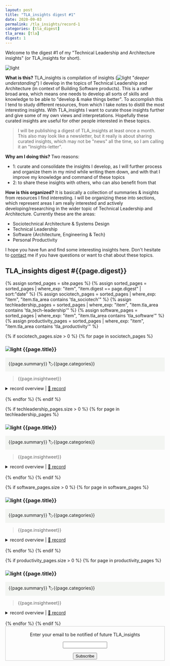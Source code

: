 ```yaml
---
layout: post
title: "TLA_insights digest #1"
date: 2020-09-03
permalink: /tla_insights/record-1
categories: [tla_digest]
tla_area: [tla]
digest: 1
---
```


Welcome to the digest #1 of my "Technical Leadership and Architecture insights" (or TLA_insights for short).

![light](/assets/tla_insights-text.png)

**What is this?** TLA_insights is compilation of insights (![light](/assets/light-bulb.png) "*deeper understanding*") I develop in the topics of Technical Leadership and Architecture (in context of Building Software products). This is a rather broad area, which means one needs to develop all sorts of skills and knowledge to be able to "develop & make things better". To accomplish this I tend to study different resources, from which I take notes to distill the most interesting insights. With TLA_insights I want to curate those insights further and give some of my own views and interpretations. Hopefully these curated insights are useful for other people interested in these topics.

> I will be publishing a digest of TLA_insights at least once a month. This also may look like a newsletter, but it really is about sharing curated insights, which may not be "news" all the time, so I am calling it an "Insights-letter".

**Why am I doing this?** Two reasons:

- 1: curate and consolidate the insights I develop, as I will further process and organize them in my mind while writing them down, and with that I improve my knowledge and command of these topics
- 2: to share these insights with others, who can also benefit from that

**How is this organized?** It is basically a collection of summaries & insights from resources I find interesting. I will be organizing these into sections, which represent areas I am really interested and actively developing/researching in the wider topic of Technical Leadership and Architecture. Currently these are the areas:

- Sociotechnical Architecture & Systems Design
- Technical Leadership
- Software {Architecture, Engineering & Tech}
- Personal Productivity

I hope you have fun and find some interesting insights here. Don't hesitate to [contact](mailto:emgsilva@gmail.com) me if you have questions or want to chat about these topics.

## <b>TLA_insights digest #{{page.digest}}</b>

 {% assign sorted_pages = site.pages %}
 {% assign sorted_pages = sorted_pages | where_exp: "item", "item.digest == page.digest" | sort:"date" %}
 {% assign sociotech_pages = sorted_pages | where_exp: "item", "item.tla_area contains 'tla_sociotech'" %}
 {% assign techleadership_pages = sorted_pages | where_exp: "item", "item.tla_area contains 'tla_tech-leadership'" %}
 {% assign software_pages = sorted_pages | where_exp: "item", "item.tla_area contains 'tla_software'" %}
 {% assign productivity_pages = sorted_pages | where_exp: "item", "item.tla_area contains 'tla_productivity'" %}

{% if sociotech_pages.size > 0 %}
{% for page in sociotech_pages %}
### ![light](/assets/light-bulb.png) {{page.title}}<br>
<div style="background-color: #f3f5f2 ; padding: 10px; border: 0px">
{{page.summary}} <span class="post-meta" > 🏷{{page.categories}}</span>
</div>

> {{page.insightweet}}

<details>
  <summary>record overview | <a href="{{ site.baseurl }}{{ page.url }}"> 🔗 record </a> </summary>
  
  {{page.content}}
</details>
<br>
{% endfor %}
{% endif %}

{% if techleadership_pages.size > 0 %}
{% for page in techleadership_pages %}
### ![light](/assets/light-bulb.png) {{page.title}}<br>
<div style="background-color: #f3f5f2 ; padding: 10px; border: 0px">
{{page.summary}} <span class="post-meta" > 🏷{{page.categories}}</span>
</div>

> {{page.insightweet}}

<details>
  <summary>record overview | <a href="{{ site.baseurl }}{{ page.url }}"> 🔗 record </a></summary>
  
  {{page.content}}
</details>
<br>
{% endfor %}
{% endif %}

{% if software_pages.size > 0 %}
{% for page in software_pages %}
### ![light](/assets/light-bulb.png) {{page.title}}<br>
<div style="background-color: #f3f5f2 ; padding: 10px; border: 0px">
{{page.summary}} <span class="post-meta" > 🏷{{page.categories}}</span>
</div>

> {{page.insightweet}}

<details>
  <summary>record overview | <a href="{{ site.baseurl }}{{ page.url }}"> 🔗 record </a></summary>
  
  {{page.content}}
</details>
<br>
{% endfor %}
{% endif %}

{% if productivity_pages.size > 0 %}
{% for page in productivity_pages %}
### ![light](/assets/light-bulb.png) {{page.title}}<br>
<div style="background-color: #f3f5f2 ; padding: 10px; border: 0px">
{{page.summary}} <span class="post-meta" > 🏷{{page.categories}}</span>
</div>

> {{page.insightweet}}

<details>
  <summary>record overview | <a href="{{ site.baseurl }}{{ page.url }}"> 🔗 record </a></summary>
  
  {{page.content}}
</details>
<br>
{% endfor %}
{% endif %}

<form style="border:1px solid #ccc;padding:3px;text-align:center;" action="https://tinyletter.com/tla_insights"
    method="post" target="popupwindow"
    onsubmit="window.open('https://tinyletter.com/tla_insights', 'popupwindow', 'scrollbars=yes,width=800,height=600');return true">
    <p><label for="tlemail">Enter your email to be notified of future TLA_insights</label></p>
    <p><input type="text" style="width:140px" name="email" id="tlemail" /></p><input type="hidden" value="1"
      name="embed" /><input type="submit" value="Subscribe" />
</form>
